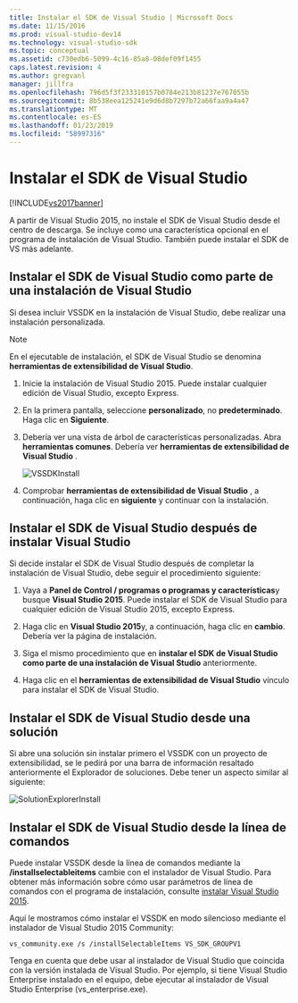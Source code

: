 ```yaml
---
title: Instalar el SDK de Visual Studio | Microsoft Docs
ms.date: 11/15/2016
ms.prod: visual-studio-dev14
ms.technology: visual-studio-sdk
ms.topic: conceptual
ms.assetid: c730edb6-5099-4c16-85a8-08def09f1455
caps.latest.revision: 4
ms.author: gregvanl
manager: jillfra
ms.openlocfilehash: 796d5f3f233310157b0784e213b81237e767055b
ms.sourcegitcommit: 8b538eea125241e9d6d8b7297b72a66faa9a4a47
ms.translationtype: MT
ms.contentlocale: es-ES
ms.lasthandoff: 01/23/2019
ms.locfileid: "58997316"
---
```

# <a name="installing-the-visual-studio-sdk"></a>Instalar el SDK de Visual Studio
[!INCLUDE[vs2017banner](../includes/vs2017banner.md)]

A partir de Visual Studio 2015, no instale el SDK de Visual Studio desde el centro de descarga. Se incluye como una característica opcional en el programa de instalación de Visual Studio. También puede instalar el SDK de VS más adelante.  
  
## <a name="installing-the-visual-studio-sdk-as-part-of-a-visual-studio-installation"></a>Instalar el SDK de Visual Studio como parte de una instalación de Visual Studio  
 Si desea incluir VSSDK en la instalación de Visual Studio, debe realizar una instalación personalizada.  
  
> [!NOTE]
>  En el ejecutable de instalación, el SDK de Visual Studio se denomina **herramientas de extensibilidad de Visual Studio**.  
  
1.  Inicie la instalación de Visual Studio 2015. Puede instalar cualquier edición de Visual Studio, excepto Express.  
  
2.  En la primera pantalla, seleccione **personalizado**, no **predeterminado**. Haga clic en **Siguiente**.  
  
3.  Debería ver una vista de árbol de características personalizadas. Abra **herramientas comunes**. Debería ver **herramientas de extensibilidad de Visual Studio** .  
  
     ![VSSDKInstall](../extensibility/media/vssdkinstall.png "VSSDKInstall")  
  
4.  Comprobar **herramientas de extensibilidad de Visual Studio** , a continuación, haga clic en **siguiente** y continuar con la instalación.  
  
## <a name="installing-the-visual-studio-sdk-after-installing-visual-studio"></a>Instalar el SDK de Visual Studio después de instalar Visual Studio  
 Si decide instalar el SDK de Visual Studio después de completar la instalación de Visual Studio, debe seguir el procedimiento siguiente:  
  
1.  Vaya a **Panel de Control / programas o programas y características**y busque **Visual Studio 2015**. Puede instalar el SDK de Visual Studio para cualquier edición de Visual Studio 2015, excepto Express.  
  
2.  Haga clic en **Visual Studio 2015**y, a continuación, haga clic en **cambio**. Debería ver la página de instalación.  
  
3.  Siga el mismo procedimiento que en **instalar el SDK de Visual Studio como parte de una instalación de Visual Studio** anteriormente.  
  
4.  Haga clic en el **herramientas de extensibilidad de Visual Studio** vínculo para instalar el SDK de Visual Studio.  
  
## <a name="installing-the-visual-studio-sdk-from-a-solution"></a>Instalar el SDK de Visual Studio desde una solución  
 Si abre una solución sin instalar primero el VSSDK con un proyecto de extensibilidad, se le pedirá por una barra de información resaltado anteriormente el Explorador de soluciones. Debe tener un aspecto similar al siguiente:  
  
 ![SolutionExplorerInstall](../extensibility/media/solutionexplorerinstall.png "SolutionExplorerInstall")  
  
## <a name="installing-the-visual-studio-sdk-from-the-command-line"></a>Instalar el SDK de Visual Studio desde la línea de comandos  
 Puede instalar VSSDK desde la línea de comandos mediante la **/installselectableitems** cambie con el instalador de Visual Studio. Para obtener más información sobre cómo usar parámetros de línea de comandos con el programa de instalación, consulte [instalar Visual Studio 2015](../install/install-visual-studio-2015.md).  
  
 Aquí le mostramos cómo instalar el VSSDK en modo silencioso mediante el instalador de Visual Studio 2015 Community:  
  
```  
vs_community.exe /s /installSelectableItems VS_SDK_GROUPV1  
```  
  
 Tenga en cuenta que debe usar al instalador de Visual Studio que coincida con la versión instalada de Visual Studio. Por ejemplo, si tiene Visual Studio Enterprise instalado en el equipo, debe ejecutar al instalador de Visual Studio Enterprise (vs_enterprise.exe).
